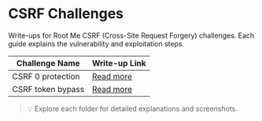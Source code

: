 
# CSRF Challenges

Write-ups for Root Me CSRF (Cross-Site Request Forgery) challenges. Each guide explains the vulnerability and exploitation steps.

| Challenge Name      | Write-up Link                                 |
|---------------------|-----------------------------------------------|
| CSRF 0 protection   | [Read more](./CSRF0protection/CSRF0protection.md) |
| CSRF token bypass   | [Read more](./CSRFtokenbypass/CSRFtokenbypass.md) |

> 💡 Explore each folder for detailed explanations and screenshots.